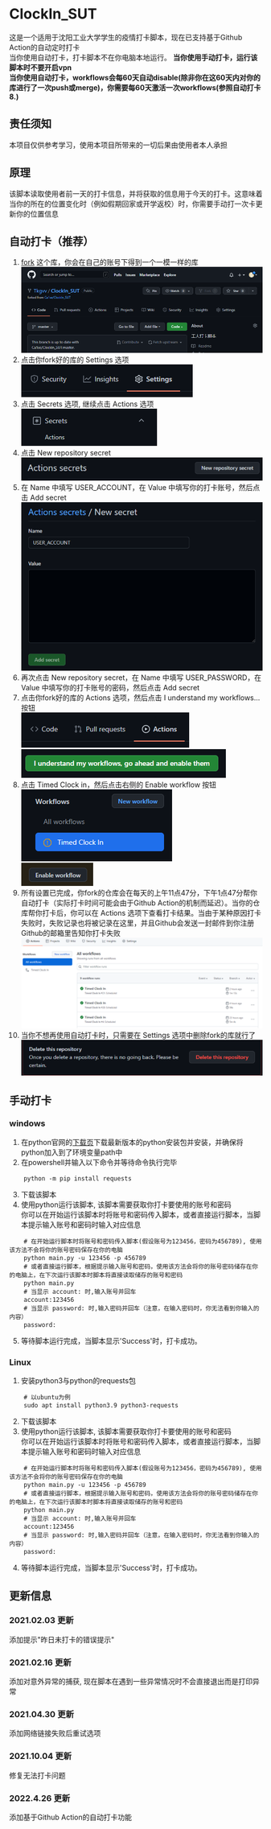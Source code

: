 # ClockIn_SUT
这是一个适用于沈阳工业大学学生的疫情打卡脚本，现在已支持基于Github Action的自动定时打卡  
当你使用自动打卡，打卡脚本不在你电脑本地运行。
**当你使用手动打卡，运行该脚本时不要开启vpn**  
**当你使用自动打卡，workflows会每60天自动disable(除非你在这60天内对你的库进行了一次push或merge)，你需要每60天激活一次workflows(参照自动打卡8.)**
## 责任须知
本项目仅供参考学习，使用本项目所带来的一切后果由使用者本人承担
## 原理
该脚本读取使用者前一天的打卡信息，并将获取的信息用于今天的打卡。这意味着当你的所在的位置变化时（例如假期回家或开学返校）时，你需要手动打一次卡更新你的位置信息

## 自动打卡（推荐）
1. [fork](https://github.com/Ca1se/ClockIn_SUT/fork) 这个库，你会在自己的账号下得到一个一模一样的库  
![forked repo](./picture/forked_repository.png)
2. 点击你fork好的库的 Settings 选项  
![click settings](./picture/click_settings.png)
3. 点击 Secrets 选项, 继续点击 Actions 选项  
![click secrets](./picture/click_secrets.png)
4. 点击 New repository secret  
![new secret](./picture/new_secret.png)
5. 在 Name 中填写 USER_ACCOUNT，在 Value 中填写你的打卡账号，然后点击 Add secret  
![save secret](./picture/save_secret.png)
6. 再次点击 New repository secret，在 Name 中填写 USER_PASSWORD，在 Value 中填写你的打卡账号的密码，然后点击 Add secret
7. 点击你fork好的库的 Actions 选项，然后点击 I understand my workflows... 按钮  
![click_actions](./picture/click_actions.png)  
![click_long_bar](./picture/click_long_bar.png)
8. 点击 Timed Clock in，然后点击右侧的 Enable workflow 按钮  
![click_timed](./picture/click_timed.png)  
![click_enable_workflow](./picture/click_enable_workflow.png)
9. 所有设置已完成，你fork的仓库会在每天的上午11点47分，下午1点47分帮你自动打卡（实际打卡时间可能会由于Github Action的机制而延迟）。当你的仓库帮你打卡后，你可以在 Actions 选项下查看打卡结果。当由于某种原因打卡失败时，失败记录也将被记录在这里，并且Github会发送一封邮件到你注册Github的邮箱里告知你打卡失败
![clock_in_result](./picture/clock_in_result.png)
10. 当你不想再使用自动打卡时，只需要在 Settings 选项中删除fork的库就行了  
![delete repo](./picture/delete_repo.png)

## 手动打卡
### windows
1. 在python官网的[下载页](https://www.python.org/downloads/)下载最新版本的python安装包并安装，并确保将python加入到了环境变量path中
2. 在powershell并输入以下命令并等待命令执行完毕
```
    python -m pip install requests
```
3. 下载该脚本
4. 使用python运行该脚本, 该脚本需要获取你打卡要使用的账号和密码  
你可以在开始运行该脚本时将账号和密码传入脚本，或者直接运行脚本，当脚本提示输入账号和密码时输入对应信息
```
    # 在开始运行脚本时将账号和密码传入脚本(假设账号为123456，密码为456789), 使用该方法不会将你的账号密码保存在你的电脑
    python main.py -u 123456 -p 456789
    # 或者直接运行脚本，根据提示输入账号和密码，使用该方法会将你的账号密码储存在你的电脑上，在下次运行该脚本时脚本将直接读取储存的账号和密码
    python main.py
    # 当显示 account: 时,输入账号并回车
    account:123456
    # 当显示 password: 时,输入密码并回车（注意，在输入密码时，你无法看到你输入的内容）
    password:
``` 
5. 等待脚本运行完成，当脚本显示'Success'时，打卡成功。

### Linux
1. 安装python3与python的requests包
```
    # 以ubuntu为例
    sudo apt install python3.9 python3-requests
```
2. 下载该脚本
3. 使用python运行该脚本, 该脚本需要获取你打卡要使用的账号和密码  
你可以在开始运行该脚本时将账号和密码传入脚本，或者直接运行脚本，当脚本提示输入账号和密码时输入对应信息
```
    # 在开始运行脚本时将账号和密码传入脚本(假设账号为123456，密码为456789), 使用该方法不会将你的账号密码保存在你的电脑
    python main.py -u 123456 -p 456789
    # 或者直接运行脚本，根据提示输入账号和密码，使用该方法会将你的账号密码储存在你的电脑上，在下次运行该脚本时脚本将直接读取储存的账号和密码
    python main.py
    # 当显示 account: 时,输入账号并回车
    account:123456
    # 当显示 password: 时,输入密码并回车（注意，在输入密码时，你无法看到你输入的内容）
    password:
``` 
4. 等待脚本运行完成，当脚本显示'Success'时，打卡成功。

## 更新信息
### 2021.02.03 更新
添加提示"昨日未打卡的错误提示"

### 2021.02.16 更新
添加对意外异常的捕获, 现在脚本在遇到一些异常情况时不会直接退出而是打印异常

### 2021.04.30 更新
添加网络链接失败后重试选项

### 2021.10.04 更新
修复无法打卡问题

### 2022.4.26 更新
添加基于Github Action的自动打卡功能
